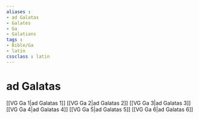 ```yaml
---
aliases : 
- ad Galatas
- Galates
- Ga
- Galatians
tags : 
- Bible/Ga
- latin
cssclass : latin
---
```


# ad Galatas

[[VG Ga 1|ad Galatas 1]]
[[VG Ga 2|ad Galatas 2]]
[[VG Ga 3|ad Galatas 3]]
[[VG Ga 4|ad Galatas 4]]
[[VG Ga 5|ad Galatas 5]]
[[VG Ga 6|ad Galatas 6]]
